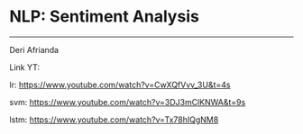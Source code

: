 # NLP: Sentiment Analysis
---

Deri Afrianda

Link YT:

lr: https://www.youtube.com/watch?v=CwXQfVvv_3U&t=4s

svm: https://www.youtube.com/watch?v=3DJ3mClKNWA&t=9s

lstm: https://www.youtube.com/watch?v=Tx78hIQgNM8
